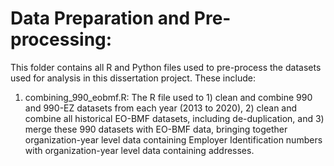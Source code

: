 # Data Preparation and Pre-processing:

This folder contains all R and Python files used to pre-process the datasets used for analysis in this dissertation project. These include:

1. combining_990_eobmf.R: The R file used to 1) clean and combine 990 and 990-EZ datasets from each year (2013 to 2020), 2) clean and combine all historical EO-BMF datasets, including de-duplication, and 3) merge these 990 datasets with EO-BMF data, bringing together organization-year level data containing Employer Identification numbers with organization-year level data containing addresses.
